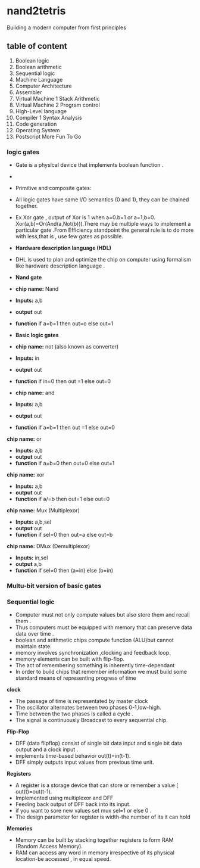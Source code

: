 # nand2tetris
Building a modern computer from first principles

## table of content 


1.  Boolean logic 
2.  Boolean arithmetic
3.  Sequential logic
4.  Machine Language 
5.  Computer Architecture  
6.  Assembler 
7.  Virtual Machine 1 Stack Arithmetic 
8.  Virtual Machine 2 Program control 
9.  High-Level language 
10. Compiler 1 Syntax Analysis 
11. Code generation 
12. Operating System 
13. Postscript More Fun To Go 
 

### logic gates 
- Gate is a physical device that implements boolean function .

-

- Primitive and composite gates:

- All logic gates have same I/O semantics (0 and 1), they can be chained together.

- Ex Xor gate , output of Xor is 1 when a=0.b=1 or a=1,b=0.
Xor(a,b)=Or(And(a,Not(b))).There may be multiple ways to implement a particular gate .From Efficiency standpoint the general rule is to do more with less,that is , use few gates as possible.

- **Hardware description language (HDL)**
- DHL is used to plan and optimize the chip on computer using formalism like hardware description language .


- **Nand gate**
- **chip name:** Nand 
- **Inputs:** a,b
- **output** out
- **function** if a=b=1 then out=o else out=1

- **Basic logic gates**

- **chip name:** not (also known as converter)
- **Inputs:** in
- **output** out
- **function** if in=0 then out =1 else out=0
 
- **chip name:** and 
- **Inputs:** a,b
- **output** out
- **function** if a=b=1 then out =1 else out=0
 
**chip name:** or
- **Inputs:** a,b
- **output** out
- **function** if a=b=0 then out=0 else out=1
 
 **chip name:** xor
- **Inputs:** a,b
- **output** out
- **function** if a/=b then out=1 else out=0
 
 **chip name:** Mux  	(Multiplexor)
- **Inputs:** a,b,sel
- **output** out
- **function** if sel=0 then out=a else out=b
 
 
**chip name:** DMux  	(Demultiplexor)
- **Inputs:** in,sel
- **output** a,b 
- **function** if sel=0 then (a=in) else (b=in) 


### Multu-bit version of basic gates








### Sequential logic 

- Computer must not only compute values but also store them and recall them .
- Thus computers must be equipped with memory that can preserve data data over time .
- boolean and arithmetic chips compute function (ALU)but cannot maintain state.
- memory involves synchronization ,clocking and feedback loop.
- memory elements can be built with flip-flop.
- The act of remembering something is inherently time-dependant
- In order to build chips that remember information we must build some standard means of representing progress of time


**clock** 
- The passage of time is representated by master clock
- The oscillator alternates between two phases 0-1,low-high.
- Time between the two phases is called a  cycle .
- The signal is continuously Broadcast to every sequential chip.

**Flip-Flop** 
- DFF (data flipflop) consist of single bit data  input and single bit data output and a clock input .
- implements time-based behavior out(t)=in(t-1).
- DFF simply outputs input values from previous time unit.

**Registers**
- A register is a storage device that can store or remember a value [ out(t)=out(t-1).
- Implemented using multiplexor and DFF 
- Feeding back output of DFF back into its input.
- if you want to sore new values set mux sel=1 or else 0 .
- The design parameter for register is width-the number of its it can hold

**Memories**
- Memory can be built by  stacking together registers to form RAM (Random Access Memory).
- RAM can access any word in memory irrespective of its physical location-be accessed , in equal speed.


